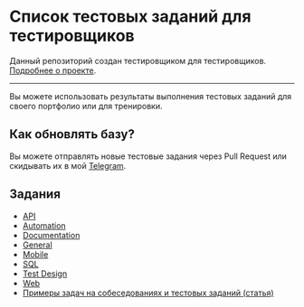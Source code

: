 # Список тестовых заданий для тестировщиков

Данный репозиторий создан тестировщиком для тестировщиков. [Подробнее о проекте](https://www.rusau.net/).

---

Вы можете использовать результаты выполнения тестовых заданий для своего портфолио или для тренировки.

## Как обновлять базу?

Вы можете отправлять новые тестовые задания через Pull Request или скидывать их в мой [Telegram](https://t.me/artsiom_qa).

## Задания

* [API](https://github.com/artichokeee/test-assignments/tree/main/Список%20тестовых%20заданий/API)
* [Automation](https://github.com/artichokeee/test-assignments/tree/main/Список%20тестовых%20заданий/Automation)
* [Documentation](https://github.com/artichokeee/test-assignments/tree/main/Список%20тестовых%20заданий/Documentation)
* [General](https://github.com/artichokeee/test-assignments/tree/main/Список%20тестовых%20заданий/General)
* [Mobile](https://github.com/artichokeee/test-assignments/tree/main/Список%20тестовых%20заданий/Mobile)
* [SQL](https://github.com/artichokeee/test-assignments/tree/main/Список%20тестовых%20заданий/SQL)
* [Test Design](https://github.com/artichokeee/test-assignments/tree/main/Список%20тестовых%20заданий/Test%20Design)
* [Web](https://github.com/artichokeee/test-assignments/tree/main/Список%20тестовых%20заданий/Web)
* [Примеры задач на собеседованиях и тестовых заданий (статья)](https://vladislaveremeev.gitbook.io/qa_bible/prakticheskaya-chast/primery-zadach-na-sobesedovaniyakh-i-testovykh-zadanii)
 
